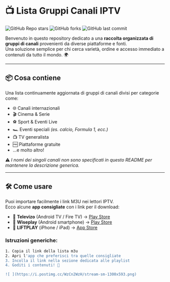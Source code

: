 # 📺 Lista Gruppi Canali IPTV

![GitHub Repo stars](https://img.shields.io/github/stars/simud/simud?style=social)
![GitHub forks](https://img.shields.io/github/forks/simud/simud?style=social)
![GitHub last commit](https://img.shields.io/github/last-commit/simud/simud)

Benvenuto in questo repository dedicato a una **raccolta organizzata di gruppi di canali** provenienti da diverse piattaforme e fonti.  
Una soluzione semplice per chi cerca varietà, ordine e accesso immediato a contenuti da tutto il mondo. 🌍

---

## 📦 Cosa contiene

Una lista continuamente aggiornata di gruppi di canali divisi per categorie come:

- 🌐 Canali internazionali  
- 🎬 Cinema & Serie  
- ⚽️ Sport & Eventi Live  
- 🏎️ Eventi speciali *(es. calcio, Formula 1, ecc.)*  
- 📺 TV generalista  
- 🆓 Piattaforme gratuite  
- ...e molto altro!

⚠️ *I nomi dei singoli canali non sono specificati in questo README per mantenere la descrizione generica.*

---

## 🛠️ Come usare

Puoi importare facilmente i link M3U nei lettori IPTV.  
Ecco alcune **app consigliate** con i link per il download:

- 📱 **Televizo** (Android TV / Fire TV) → [Play Store](https://play.google.com/store/apps/details?id=com.ott.televizo)  
- 📲 **Wiseplay** (Android smartphone) → [Play Store](https://play.google.com/store/apps/details?id=com.wiseplay)  
- 🍎 **LIFTPLAY** (iPhone / iPad) → [App Store](https://apps.apple.com/it/app/liftplay/id6446636264)

### Istruzioni generiche:

```bash
1. Copia il link della lista m3u
2. Apri l'app che preferisci tra quelle consigliate
3. Incolla il link nella sezione dedicata alle playlist
4. Goditi i contenuti! 🎉

![ ](https://i.postimg.cc/WzCn2WzH/stream-sm-1300x593.png)
